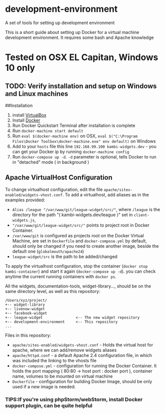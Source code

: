 # development-environment
A set of tools for setting up development environment

This is a short guide about setting up Docker for a virtual machine development environment. It requires some bash and Apache knowledge

# Tested on OSX EL Capitan, Windows 10 only

## TODO: Verify installation and setup on Windows and Linux machines

##Installation

1. install [VirtualBox](https://www.virtualbox.org/wiki/Downloads)
2. Install [Docker](https://docs.docker.com/mac/)
3. Run Docker Quickstart Terminal after installation is complete
4. Run `docker-machine start default`
5. Run `eval $(docker-machine env)` on OSX,  `eval $("C:\Program Files\Docker Toolbox\docker-machine.exe" env default)` on Windows
6. Add to your `hosts` file this line `192.168.99.100 kambi-widgets.dev` - you can get your Docker ip by running `docker-machine config`
7. Run `docker-compose up -d`. `-d` parameter is optional, tells Docker to run in "detached" mode ( in background )

## Apache VirtualHost Configuration

To change virtualhost configuration, edit the file `apache/sites-enabled/widgets-vhost.conf`.
To add a virtualhost, add aliases as in the examples provided:
- `Alias /league "/var/www/git/league-widget/src/"`, where `/league` is the directory for the path "( kambi-widgets.dev/league )" set in `client-widgets.js`,
- `"/var/www/git/league-widget/src/"` points to project root in Docker Container.
- `/var/www/git` is configured as projects root on the Docker Virtual Machine, are set in `Dockerfile` and `docker-compose.yml` by default, should only be changed if you need to create another image, beside the default one (`globalmouth/apache24`)
- `league-widget/src` is the path to be added/changed

To apply the virtualhost configuration, stop the container (`docker stop kambi-container`) and start it again (`docker-compose up -d`). you can check anytime the current running containers with `docker ps`.

All the widgets, documentation-tools, widget-library..., should be on the same directory level, as well as this repository:

```
/Users/xyz/project/
+-- widget-library
+-- livenow-widget
+-- facebook-widget
+-- league-widget               <-- The new widget repository
+-- development-environment     <-- This repository
...
```

Files in this repository:
- `apache/sites-enabled/widgets-vhost.conf` - Holds the virtual host for apache, where we can add/remove widgets aliases
- `apache/httpd.conf` - a default Apache 2.4 configuration file, in which was included the linking to the vhosts file
- `docker-compose.yml` - configuration for running the Docker Container. It holds the port mapping ( 80:80 -> host port : docker port ), container name, volumes to be mounted on virtual machine
- `Dockerfile` - configuration for building Docker Image, should be only used if a new image is needed.

### TIPS:If you\'re using phpStorm/webStorm, install Docker support plugin, can be quite helpful
